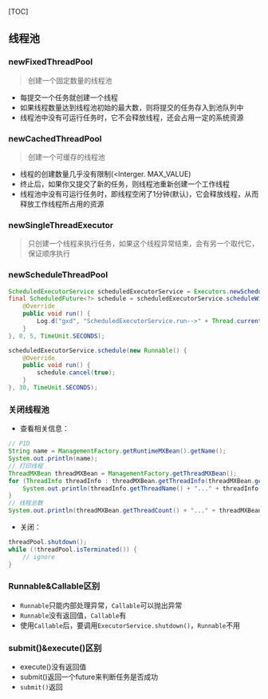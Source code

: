 [TOC]

## 线程池
### newFixedThreadPool
> 创建一个固定数量的线程池

* 每提交一个任务就创建一个线程
* 如果线程数量达到线程池初始的最大数，则将提交的任务存入到池队列中
* 线程池中没有可运行任务时，它不会释放线程，还会占用一定的系统资源

### newCachedThreadPool
> 创建一个可缓存的线程池

* 线程的创建数量几乎没有限制(<Interger. MAX_VALUE)
* 终止后，如果你又提交了新的任务，则线程池重新创建一个工作线程
* 线程池中没有可运行任务时，即线程空闲了1分钟(默认)，它会释放线程，从而释放工作线程所占用的资源

### newSingleThreadExecutor
> 只创建一个线程来执行任务，如果这个线程异常结束，会有另一个取代它，保证顺序执行

### newScheduleThreadPool
```java
ScheduledExecutorService scheduledExecutorService = Executors.newScheduledThreadPool(2);
final ScheduledFuture<?> schedule = scheduledExecutorService.scheduleWithFixedDelay(new Runnable() {
    @Override
    public void run() {
        Log.d("gxd", "ScheduledExecutorService.run-->" + Thread.currentThread().getName());
    }
}, 0, 5, TimeUnit.SECONDS);

scheduledExecutorService.schedule(new Runnable() {
    @Override
    public void run() {
        schedule.cancel(true);
    }
}, 30, TimeUnit.SECONDS);
```

### 关闭线程池
* 查看相关信息：
```java
// PID
String name = ManagementFactory.getRuntimeMXBean().getName();
System.out.println(name);
// 打印线程
ThreadMXBean threadMXBean = ManagementFactory.getThreadMXBean();
for (ThreadInfo threadInfo : threadMXBean.getThreadInfo(threadMXBean.getAllThreadIds())) {
    System.out.println(threadInfo.getThreadName() + "..." + threadInfo.getThreadState());
}
// 线程总数
System.out.println(threadMXBean.getThreadCount() + "..." + threadMXBean.getDaemonThreadCount());
```
* 关闭：
```java
threadPool.shutdown();
while (!threadPool.isTerminated()) {
    // ignore
}
```

### Runnable&Callable区别
* `Runnable`只能内部处理异常，`Callable`可以抛出异常
* `Runnable`没有返回值，`Callable`有
* 使用`Callable`后，要调用`ExecutorService.shutdown()`，`Runnable`不用

### submit()&execute()区别
* execute()没有返回值
* submit()返回一个future来判断任务是否成功
* `submit()`返回